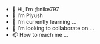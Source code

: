 - 👋 Hi, I’m @nike797
- 👀 I’m Piyush
- 🌱 I’m currently learning ...
- 💞️ I’m looking to collaborate on ...
- 📫 How to reach me ...

<!---
nike797/nike797 is a ✨ special ✨ repository because its `README.md` (this file) appears on your GitHub profile.
You can click the Preview link to take a look at your changes.
--->
